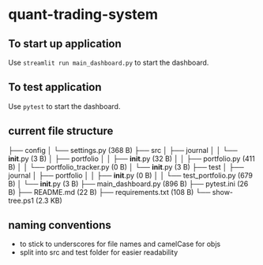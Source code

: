 # quant-trading-system

## To start up application 
Use `streamlit run main_dashboard.py` to start the dashboard.

## To test application 
Use `pytest` to start the dashboard. 

## current file structure 

├── config
│   └── settings.py (368 B)
├── src
│   ├── journal
│   │   └── __init__.py (3 B)
│   ├── portfolio
│   │   ├── __init__.py (32 B)
│   │   ├── portfolio.py (411 B)
│   │   └── portfolio_tracker.py (0 B)
│   └── __init__.py (3 B)
├── test
│   ├── journal
│   ├── portfolio
│   │   ├── __init__.py (0 B)
│   │   └── test_portfolio.py (679 B)
│   └── __init__.py (3 B)
├── main_dashboard.py (896 B)
├── pytest.ini (26 B)
├── README.md (22 B)
├── requirements.txt (108 B)
└── show-tree.ps1 (2.3 KB)

## naming conventions 
- to stick to underscores for file names and camelCase for objs 
- split into src and test folder for easier readability 